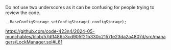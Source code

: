 Do not use two underscores as it can be confusing for people trying to review the code.

```solidity
__BaseConfigStorage_setConfigStorage(_configStorage);
```
https://github.com/code-423n4/2024-05-munchables/blob/57dff486c3cd905f21b330c2157fe23da2a4807d/src/managers/LockManager.sol#L61